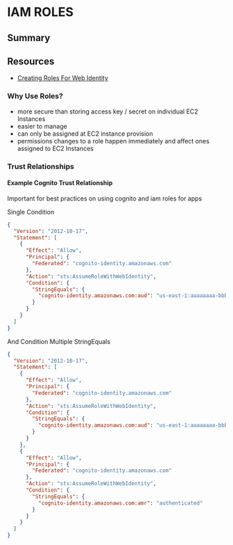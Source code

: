 # IAM ROLES

## Summary

## Resources

- [Creating Roles For Web Identity](https://docs.aws.amazon.com/IAM/latest/UserGuide/id_roles_create_for-idp_oidc.html)

### Why Use Roles?

- more secure than storing access key / secret on individual EC2 Instances
- easier to manage
- can only be assigned at EC2 instance provision
- permissions changes to a role happen immediately and affect ones assigned to
  EC2 Instances

### Trust Relationships

#### Example Cognito Trust Relationship

Important for best practices on using cognito and iam roles for apps

Single Condition

```json
{
  "Version": "2012-10-17",
  "Statement": [
    {
      "Effect": "Allow",
      "Principal": {
        "Federated": "cognito-identity.amazonaws.com"
      },
      "Action": "sts:AssumeRoleWithWebIdentity",
      "Condition": {
        "StringEquals": {
          "cognito-identity.amazonaws.com:aud": "us-east-1:aaaaaaaa-bbbb-1111-cccc-dddddddddddd"
        }
      }
    }
  ]
}
```

And Condition Multiple StringEquals

```json
{
  "Version": "2012-10-17",
  "Statement": [
    {
      "Effect": "Allow",
      "Principal": {
        "Federated": "cognito-identity.amazonaws.com"
      },
      "Action": "sts:AssumeRoleWithWebIdentity",
      "Condition": {
        "StringEquals": {
          "cognito-identity.amazonaws.com:aud": "us-east-1:aaaaaaaa-bbbb-1111-cccc-dddddddddddd"
        }
      }
    },
    {
      "Effect": "Allow",
      "Principal": {
        "Federated": "cognito-identity.amazonaws.com"
      },
      "Action": "sts:AssumeRoleWithWebIdentity",
      "Condition": {
        "StringEquals": {
          "cognito-identity.amazonaws.com:amr": "authenticated"
        }
      }
    }
  ]
}
```
